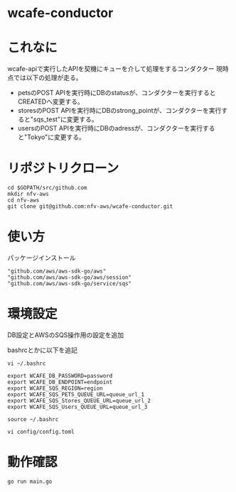 # wcafe-conductor
# これなに
wcafe-apiで実行したAPIを契機にキューを介して処理をするコンダクター
現時点では以下の処理が走る。
- petsのPOST APIを実行時にDBのstatusが、コンダクターを実行するとCREATEDへ変更する。
- storesのPOST APIを実行時にDBのstrong_pointが、コンダクターを実行すると"sqs_test"に変更する。
- usersのPOST APIを実行時にDBのadressが、コンダクターを実行すると"Tokyo"に変更する。

# リポジトリクローン
```
cd $GOPATH/src/github.com
mkdir nfv-aws
cd nfv-aws
git clone git@github.com:nfv-aws/wcafe-conductor.git
```

# 使い方
パッケージインストール
```
"github.com/aws/aws-sdk-go/aws"
"github.com/aws/aws-sdk-go/aws/session"
"github.com/aws/aws-sdk-go/service/sqs"
```
# 環境設定
DB設定とAWSのSQS操作用の設定を追加

bashrcとかに以下を追記

```
vi ~/.bashrc

export WCAFE_DB_PASSWORD=password
export WCAFE_DB_ENDPOINT=endpoint
export WCAFE_SQS_REGION=region
export WCAFE_SQS_PETS_QUEUE_URL=queue_url_1
export WCAFE_SQS_Stores_QUEUE_URL=queue_url_2
export WCAFE_SQS_Users_QUEUE_URL=queue_url_3

source ~/.bashrc
```

```
vi config/config.toml
```

# 動作確認
```
go run main.go
```

